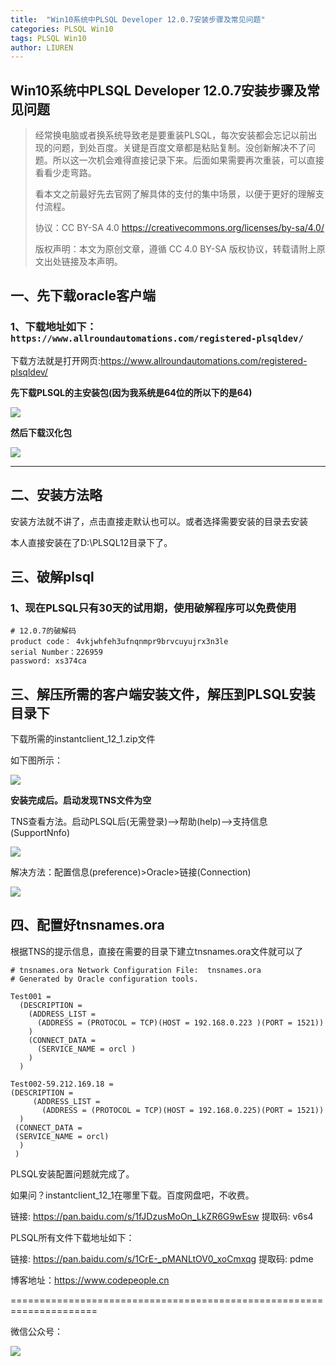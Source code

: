 ```yaml
---
title:  "Win10系统中PLSQL Developer 12.0.7安装步骤及常见问题"
categories: PLSQL Win10
tags: PLSQL Win10
author: LIUREN
---
```


## Win10系统中PLSQL Developer 12.0.7安装步骤及常见问题

> 经常换电脑或者换系统导致老是要重装PLSQL，每次安装都会忘记以前出现的问题，到处百度。关键是百度文章都是粘贴复制。没创新解决不了问题。所以这一次机会难得直接记录下来。后面如果需要再次重装，可以直接看看少走弯路。
>
> 看本文之前最好先去官网了解具体的支付的集中场景，以便于更好的理解支付流程。
>
> 协议：CC BY-SA 4.0 https://creativecommons.org/licenses/by-sa/4.0/  
>
> 版权声明：本文为原创文章，遵循 CC 4.0 BY-SA 版权协议，转载请附上原文出处链接及本声明。



## 一、先下载oracle客户端

### 1、下载地址如下：`https://www.allroundautomations.com/registered-plsqldev/`

下载方法就是打开网页:https://www.allroundautomations.com/registered-plsqldev/



**先下载PLSQL的主安装包(因为我系统是64位的所以下的是64)**

![](https://www.codepeople.cn/imges/00x52.png)



**然后下载汉化包**

![](https://www.codepeople.cn/imges/00x53.png)





------

 

## 二、安装方法略

安装方法就不讲了，点击直接走默认也可以。或者选择需要安装的目录去安装

本人直接安装在了D:\PLSQL12目录下了。



## 三、破解plsql

### 1、现在PLSQL只有30天的试用期，使用破解程序可以免费使用

```properties
# 12.0.7的破解码
product code： 4vkjwhfeh3ufnqnmpr9brvcuyujrx3n3le
serial Number：226959
password: xs374ca
```

## 三、解压所需的客户端安装文件，解压到PLSQL安装目录下

下载所需的instantclient_12_1.zip文件

如下图所示：

![](https://www.codepeople.cn/imges/00x54.png)





**安装完成后。启动发现TNS文件为空**

TNS查看方法。启动PLSQL后(无需登录)——>帮助(help)——>支持信息(SupportNnfo)

![](https://www.codepeople.cn/imges/00x55.png)

解决方法：配置信息(preference)>Oracle>链接(Connection)

![](https://www.codepeople.cn/imges/00x56.png)



## 四、配置好tnsnames.ora

根据TNS的提示信息，直接在需要的目录下建立tnsnames.ora文件就可以了

```
# tnsnames.ora Network Configuration File:  tnsnames.ora
# Generated by Oracle configuration tools.

Test001 =
  (DESCRIPTION =
    (ADDRESS_LIST =
      (ADDRESS = (PROTOCOL = TCP)(HOST = 192.168.0.223 )(PORT = 1521))
    )
    (CONNECT_DATA =
      (SERVICE_NAME = orcl )
    )
  )

Test002-59.212.169.18 =
(DESCRIPTION =
     (ADDRESS_LIST =
       (ADDRESS = (PROTOCOL = TCP)(HOST = 192.168.0.225)(PORT = 1521))
  )
 (CONNECT_DATA =
 (SERVICE_NAME = orcl)
  )
 )
```



PLSQL安装配置问题就完成了。

如果问？instantclient_12_1在哪里下载。百度网盘吧，不收费。

链接: https://pan.baidu.com/s/1fJDzusMoOn_LkZR6G9wEsw 提取码: v6s4



PLSQL所有文件下载地址如下：

链接: https://pan.baidu.com/s/1CrE-_pMANLtOV0_xoCmxqg 提取码: pdme



博客地址：<https://www.codepeople.cn>

=====================================================================

微信公众号：

![](https://www.codepeople.cn/imges/weixin_icon/weixin.jpg)